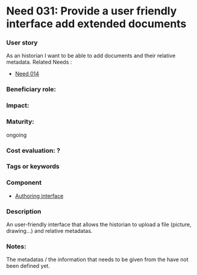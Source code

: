 
# Need 031: Provide a user friendly interface add extended documents


### User story

As an historian I want to be able to add documents and their relative metadata.
Related Needs :
 - [Need 014](Need014.md)

### Beneficiary role: 

### Impact: 


### Maturity: 
ongoing

### Cost evaluation: ?

### Tags or keywords

### Component
 * [Authoring interface](Definitions.md#authoring-interface)

### Description
An user-friendly interface that allows the historian to upload a file (picture, drawing...) and relative metadatas.
 
### Notes:
The metadatas / the information that needs to be given from the have not been defined yet.

